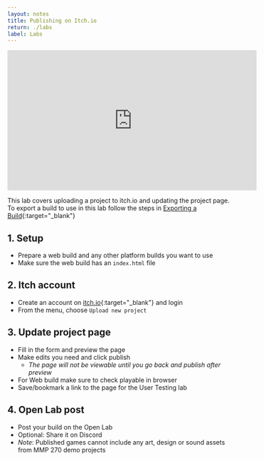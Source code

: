 ```yaml
---
layout: notes
title: Publishing on Itch.io
return: ./labs
label: Labs
---
```


<iframe width="560" height="315" src="https://www.youtube.com/embed/RwEmR4IBjcs?rel=0" frameborder="0" allowfullscreen></iframe>

This lab covers uploading a project to itch.io and updating the project page.  To export a build to use in this lab follow the steps in [Exporting a Build](5-0_Exporting_a_Build){:target="_blank"}

## 1. Setup
- Prepare a web build and any other platform builds you want to use
- Make sure the web build has an `index.html` file

## 2. Itch account
- Create an account on [itch.io](https://itch.io/){:target="_blank"} and login
- From the menu, choose `Upload new project`

## 3. Update project page
- Fill in the form and preview the page
- Make edits you need and click publish
	- *The page will not be viewable until you go back and publish after preview*
- For Web build make sure to check playable in browser
- Save/bookmark a link to the page for the User Testing lab

## 4. Open Lab post
- Post your build on the Open Lab
- Optional: Share it on Discord
- *Note*: Published games cannot include any art, design or sound assets from MMP 270 demo projects